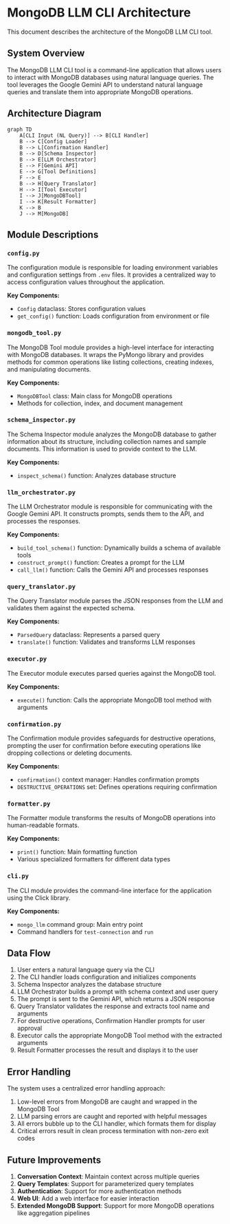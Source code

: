 # MongoDB LLM CLI Architecture

This document describes the architecture of the MongoDB LLM CLI tool.

## System Overview

The MongoDB LLM CLI tool is a command-line application that allows users to interact with MongoDB databases using natural language queries. The tool leverages the Google Gemini API to understand natural language queries and translate them into appropriate MongoDB operations.

## Architecture Diagram

```mermaid
graph TD
    A[CLI Input (NL Query)] --> B[CLI Handler]
    B --> C[Config Loader]
    B --> L[Confirmation Handler]
    B --> D[Schema Inspector]
    B --> E[LLM Orchestrator]
    E --> F[Gemini API]
    E --> G[Tool Definitions]
    F --> E
    B --> H[Query Translator]
    H --> I[Tool Executor]
    I --> J[MongoDBTool]
    I --> K[Result Formatter]
    K --> B
    J --> M[MongoDB]
```

## Module Descriptions

### `config.py`

The configuration module is responsible for loading environment variables and configuration settings from `.env` files. It provides a centralized way to access configuration values throughout the application.

**Key Components:**
- `Config` dataclass: Stores configuration values
- `get_config()` function: Loads configuration from environment or file

### `mongodb_tool.py`

The MongoDB Tool module provides a high-level interface for interacting with MongoDB databases. It wraps the PyMongo library and provides methods for common operations like listing collections, creating indexes, and manipulating documents.

**Key Components:**
- `MongoDBTool` class: Main class for MongoDB operations
- Methods for collection, index, and document management

### `schema_inspector.py`

The Schema Inspector module analyzes the MongoDB database to gather information about its structure, including collection names and sample documents. This information is used to provide context to the LLM.

**Key Components:**
- `inspect_schema()` function: Analyzes database structure

### `llm_orchestrator.py`

The LLM Orchestrator module is responsible for communicating with the Google Gemini API. It constructs prompts, sends them to the API, and processes the responses.

**Key Components:**
- `build_tool_schema()` function: Dynamically builds a schema of available tools
- `construct_prompt()` function: Creates a prompt for the LLM
- `call_llm()` function: Calls the Gemini API and processes responses

### `query_translator.py`

The Query Translator module parses the JSON responses from the LLM and validates them against the expected schema.

**Key Components:**
- `ParsedQuery` dataclass: Represents a parsed query
- `translate()` function: Validates and transforms LLM responses

### `executor.py`

The Executor module executes parsed queries against the MongoDB tool.

**Key Components:**
- `execute()` function: Calls the appropriate MongoDB tool method with arguments

### `confirmation.py`

The Confirmation module provides safeguards for destructive operations, prompting the user for confirmation before executing operations like dropping collections or deleting documents.

**Key Components:**
- `confirmation()` context manager: Handles confirmation prompts
- `DESTRUCTIVE_OPERATIONS` set: Defines operations requiring confirmation

### `formatter.py`

The Formatter module transforms the results of MongoDB operations into human-readable formats.

**Key Components:**
- `print()` function: Main formatting function
- Various specialized formatters for different data types

### `cli.py`

The CLI module provides the command-line interface for the application using the Click library.

**Key Components:**
- `mongo_llm` command group: Main entry point
- Command handlers for `test-connection` and `run`

## Data Flow

1. User enters a natural language query via the CLI
2. The CLI handler loads configuration and initializes components
3. Schema Inspector analyzes the database structure
4. LLM Orchestrator builds a prompt with schema context and user query
5. The prompt is sent to the Gemini API, which returns a JSON response
6. Query Translator validates the response and extracts tool name and arguments
7. For destructive operations, Confirmation Handler prompts for user approval
8. Executor calls the appropriate MongoDB Tool method with the extracted arguments
9. Result Formatter processes the result and displays it to the user

## Error Handling

The system uses a centralized error handling approach:

1. Low-level errors from MongoDB are caught and wrapped in the MongoDB Tool
2. LLM parsing errors are caught and reported with helpful messages
3. All errors bubble up to the CLI handler, which formats them for display
4. Critical errors result in clean process termination with non-zero exit codes

## Future Improvements

1. **Conversation Context**: Maintain context across multiple queries
2. **Query Templates**: Support for parameterized query templates
3. **Authentication**: Support for more authentication methods
4. **Web UI**: Add a web interface for easier interaction
5. **Extended MongoDB Support**: Support for more MongoDB operations like aggregation pipelines 